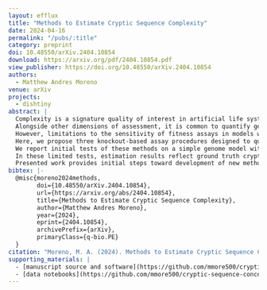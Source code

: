 ```yaml
---
layout: efflux
title: "Methods to Estimate Cryptic Sequence Complexity"
date: 2024-04-16
permalink: "/pubs/:title"
category: preprint
doi: 10.48550/arXiv.2404.10854
download: https://arxiv.org/pdf/2404.10854.pdf
view_publisher: https://doi.org/10.48550/arXiv.2404.10854
authors:
  - Matthew Andres Moreno
venue: arXiv
projects:
  - dishtiny
abstract: |
  Complexity is a signature quality of interest in artificial life systems.
  Alongside other dimensions of assessment, it is common to quantify genome sites that contribute to fitness as a complexity measure.
  However, limitations to the sensitivity of fitness assays in models with implicit replication criteria involving rich biotic interactions introduce the possibility of difficult-to-detect "cryptic" adaptive sites, which contribute small fitness effects below the threshold of individual detectability or involve epistatic redundancies.
  Here, we propose three knockout-based assay procedures designed to quantify cryptic adaptive sites within digital genomes.
  We report initial tests of these methods on a simple genome model with explicitly configured site fitness effects.
  In these limited tests, estimation results reflect ground truth cryptic sequence complexities well.
  Presented work provides initial steps toward development of new methods and software tools that improve the resolution, rigor, and tractability of complexity analyses across alife systems, particularly those requiring expensive in situ assessments of organism fitness.
bibtex: |-
  @misc{moreno2024methods,
        doi={10.48550/arXiv.2404.10854},
        url={https://arxiv.org/abs/2404.10854},
        title={Methods to Estimate Cryptic Sequence Complexity},
        author={Matthew Andres Moreno},
        year={2024},
        eprint={2404.10854},
        archivePrefix={arXiv},
        primaryClass={q-bio.PE}
  }
citation: "Moreno, M. A. (2024). Methods to Estimate Cryptic Sequence Complexity. arXiv preprint arXiv:2404.10854."
supporting_materials: |
  - [manuscript source and software](https://github.com/mmore500/cryptic-sequence-concept/tree/v0.2.0) [via GitHub <i class="icon-github-1"></i>](https://github.com/)
  - [data notebooks](https://github.com/mmore500/cryptic-sequence-concept/tree/dfaed0ced3e088ae32c1cee96a9381e6a182a65e) [via GitHub <i class="icon-github-1"></i>](https://github.com/)
---
```

